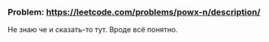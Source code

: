 ### Problem: https://leetcode.com/problems/powx-n/description/

Не знаю че и сказать-то тут. Вроде всё понятно. 